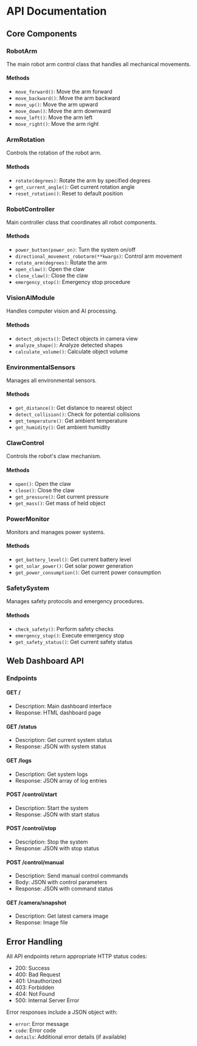 # API Documentation

## Core Components

### RobotArm
The main robot arm control class that handles all mechanical movements.

#### Methods
- `move_forward()`: Move the arm forward
- `move_backward()`: Move the arm backward
- `move_up()`: Move the arm upward
- `move_down()`: Move the arm downward
- `move_left()`: Move the arm left
- `move_right()`: Move the arm right

### ArmRotation
Controls the rotation of the robot arm.

#### Methods
- `rotate(degrees)`: Rotate the arm by specified degrees
- `get_current_angle()`: Get current rotation angle
- `reset_rotation()`: Reset to default position

### RobotController
Main controller class that coordinates all robot components.

#### Methods
- `power_button(power_on)`: Turn the system on/off
- `directional_movement_robotarm(**kwargs)`: Control arm movement
- `rotate_arm(degrees)`: Rotate the arm
- `open_claw()`: Open the claw
- `close_claw()`: Close the claw
- `emergency_stop()`: Emergency stop procedure

### VisionAIModule
Handles computer vision and AI processing.

#### Methods
- `detect_objects()`: Detect objects in camera view
- `analyze_shape()`: Analyze detected shapes
- `calculate_volume()`: Calculate object volume

### EnvironmentalSensors
Manages all environmental sensors.

#### Methods
- `get_distance()`: Get distance to nearest object
- `detect_collision()`: Check for potential collisions
- `get_temperature()`: Get ambient temperature
- `get_humidity()`: Get ambient humidity

### ClawControl
Controls the robot's claw mechanism.

#### Methods
- `open()`: Open the claw
- `close()`: Close the claw
- `get_pressure()`: Get current pressure
- `get_mass()`: Get mass of held object

### PowerMonitor
Monitors and manages power systems.

#### Methods
- `get_battery_level()`: Get current battery level
- `get_solar_power()`: Get solar power generation
- `get_power_consumption()`: Get current power consumption

### SafetySystem
Manages safety protocols and emergency procedures.

#### Methods
- `check_safety()`: Perform safety checks
- `emergency_stop()`: Execute emergency stop
- `get_safety_status()`: Get current safety status

## Web Dashboard API

### Endpoints

#### GET /
- Description: Main dashboard interface
- Response: HTML dashboard page

#### GET /status
- Description: Get current system status
- Response: JSON with system status

#### GET /logs
- Description: Get system logs
- Response: JSON array of log entries

#### POST /control/start
- Description: Start the system
- Response: JSON with start status

#### POST /control/stop
- Description: Stop the system
- Response: JSON with stop status

#### POST /control/manual
- Description: Send manual control commands
- Body: JSON with control parameters
- Response: JSON with command status

#### GET /camera/snapshot
- Description: Get latest camera image
- Response: Image file

## Error Handling

All API endpoints return appropriate HTTP status codes:
- 200: Success
- 400: Bad Request
- 401: Unauthorized
- 403: Forbidden
- 404: Not Found
- 500: Internal Server Error

Error responses include a JSON object with:
- `error`: Error message
- `code`: Error code
- `details`: Additional error details (if available) 